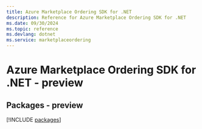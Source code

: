 ```yaml
---
title: Azure Marketplace Ordering SDK for .NET
description: Reference for Azure Marketplace Ordering SDK for .NET
ms.date: 09/30/2024
ms.topic: reference
ms.devlang: dotnet
ms.service: marketplaceordering
---
```

# Azure Marketplace Ordering SDK for .NET - preview
## Packages - preview
[!INCLUDE [packages](marketplace-ordering-index.md)]